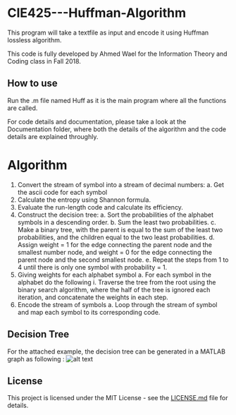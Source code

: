 # CIE425---Huffman-Algorithm
This program will take a textfile as input and encode it using Huffman lossless algorithm.

This code is fully developed by Ahmed Wael for the Information Theory and Coding class in Fall 2018.

## How to use
Run the .m file named Huff as it is the main program where all the functions are called.

For code details and documentation, please take a look at the Documentation folder, where both the details of the algorithm and the code details are explained throughly. 


# Algorithm
1. Convert the stream of symbol into a stream of decimal numbers:
  a. Get the ascii code for each symbol
2. Calculate the entropy using Shannon formula.
3. Evaluate the run-length code and calculate its efficiency.
4. Construct the decision tree:
  a. Sort the probabilities of the alphabet symbols in a descending order.
  b. Sum the least two probabilities.
c. Make a binary tree, with the parent is equal to the sum of the least
two probabilities, and the children equal to the two least
probabilities.
d. Assign weight = 1 for the edge connecting the parent node and the
smallest number node, and weight = 0 for the edge connecting the
parent node and the second smallest node.
e. Repeat the steps from 1 to 4 until there is only one symbol with
probability = 1.
5. Giving weights for each alphabet symbol
a. For each symbol in the alphabet do the following
i. Traverse the tree from the root using the binary search
algorithm, where the half of the tree is ignored each iteration,
and concatenate the weights in each step.
6. Encode the stream of symbols
a. Loop through the stream of symbol and map each symbol to its
corresponding code.
## Decision Tree

For the attached example, the decision tree can be generated in a MATLAB graph as following :
![alt text](https://raw.githubusercontent.com/ahmedwael19/CIE425---Huffman-Algorithm/master/tree.bmp)





## License

This project is licensed under the MIT License - see the [LICENSE.md](LICENSE.md) file for details.
